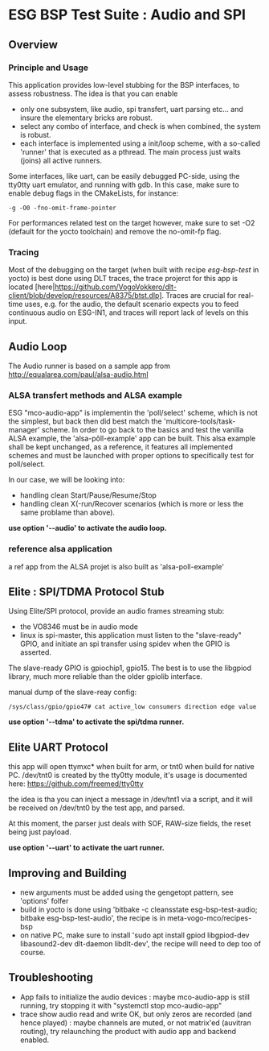 ESG BSP Test Suite : Audio and SPI
==================================

## Overview
### Principle and Usage

This application provides low-level stubbing for the BSP interfaces, to assess robustness.
The idea is that you can enable
* only one subsystem, like audio, spi transfert, uart parsing etc... and insure the elementary bricks are robust.
* select any combo of interface, and check is when combined, the system is robust.
* each interface is implemented using a init/loop scheme, with a so-called 'runner' that is executed as a pthread. The main process just waits (joins) all active runners.

Some interfaces, like uart, can be easily debugged PC-side, using the tty0tty uart emulator, and running with gdb. In this case, make sure to enable debug flags in the CMakeLists, for instance:
```
-g -O0 -fno-omit-frame-pointer
```

For performances related test on the target however, make sure to set -O2 (default for the yocto toolchain) and remove the no-omit-fp flag.

### Tracing
Most of the debugging on the target (when built with recipe _esg-bsp-test_ in yocto) is best done using DLT traces, the trace projerct for this app is located [here|https://github.com/VogoVokkero/dlt-client/blob/develop/resources/A8375/btst.dlp].
Traces are crucial for real-time uses, e.g. for the audio, the default scenario expects you to feed continuous audio on ESG-IN1, and traces will report lack of levels on this input.

## Audio Loop

The Audio runner is based on a sample app from http://equalarea.com/paul/alsa-audio.html

### ALSA transfert methods and ALSA example

ESG "mco-audio-app" is implementin the 'poll/select' scheme, which is not the simplest, but back then did best match the 'multicore-tools/task-manager' scheme.
In order to go back to the basics and test the vanilla ALSA example, the 'alsa-pôll-example' app can be built.
This alsa example shall be kept unchanged, as a reference, it features all implemented schemes and must be launched with proper options to specifically test for poll/select.

In our case, we will be looking into:
- handling clean Start/Pause/Resume/Stop
- handling clean X(-run/Recover scenarios (which is more or less the same problame than above).

**use option '--audio' to activate the audio loop.**

### reference alsa application

a ref app from the ALSA projet is also built as 'alsa-poll-example'

## Elite : SPI/TDMA Protocol Stub

Using Elite/SPI protocol, provide an audio frames streaming stub: 
* the VO8346 must be in audio mode
* linux is spi-master, this application must listen to the "slave-ready" GPIO, and initiate an spi transfer using spidev when the GPIO is asserted.

The slave-ready GPIO is gpiochip1, gpio15.
The best is to use the libgpiod library, much more reliable than the older gpiolib interface.

manual dump of the slave-reay config:
```
/sys/class/gpio/gpio47# cat active_low consumers direction edge value
```

**use option '--tdma' to activate the spi/tdma runner.**

## Elite UART Protocol

this app will open ttymxc* when built for arm, or tnt0 when build for native PC.
/dev/tnt0 is created by the tty0tty module, it's usage is documented here: https://github.com/freemed/tty0tty

the idea is tha you can inject a message in /dev/tnt1 via a script, and it will be received on /dev/tnt0 by the test app, and parsed.

At this moment, the parser just deals with SOF, RAW-size fields, the reset being just payload.

**use option '--uart' to activate the uart runner.**

## Improving and Building

* new arguments must be added using the gengetopt pattern, see 'options' folfer
* build in yocto is done using 'bitbake -c cleansstate esg-bsp-test-audio; bitbake esg-bsp-test-audio', the recipe is in meta-vogo-mco/recipes-bsp
* on native PC, make sure to install 'sudo apt install gpiod libgpiod-dev libasound2-dev dlt-daemon libdlt-dev', the recipe will need to dep too of course.


## Troubleshooting

* App fails to initialize the audio devices : maybe mco-audio-app is still running, try stopping it with "systemctl stop mco-audio-app"
* trace show audio read and write OK, but only zeros are recorded (and hence played) : maybe channels are muted, or not matrix'ed (auvitran routing), try relaunching the product with audio app and backend enabled.


